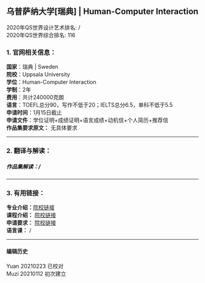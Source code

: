 ## 乌普萨纳大学[瑞典] | Human-Computer Interaction

2020年QS世界设计艺术排名: /  
2020年QS世界综合排名: 116    

### 1. 官网相关信息：  
**国家**：瑞典 | Sweden  
**院校**：Uppsala University  
**学位**：Human-Computer Interaction  
**学制**：2年  
**费用**：共计240000克朗  
**语言**：TOEFL总分90，写作不低于20；IELTS总分6.5，单科不低于5.5  
**申请时间**：1月15日截止  
**申请文件**：学位证明+成绩证明+语言成绩+动机信+个人简历+推荐信  
**作品集要求原文：** 无具体要求  

---

### 2. 翻译与解读：  

##### 作品集解读：/  

---

### 3. 有用链接：

**专业介绍：**[院校链接](https://www.uu.se/en/admissions/master/selma/program/?pKod=SMD2M)  
**课程介绍：** [院校链接](http://www.uu.se/en/admissions/master/selma/studieplan/?planId=1276&pKod=SMD2M)  
**申请要求：** [院校链接](http://www.uu.se/en/admissions/master/selma/program/?pKod=SMD2M&pInr=&lasar=19%2F20)  
**语言课：** /  



---


#### 编辑历史  
Yuan 20210223 已校对  
Muzi 20210112 初次建立  
